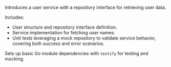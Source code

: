 Introduces a user service with a repository interface for retrieving user data.

Includes:
- User structure and repository interface definition.
- Service implementation for fetching user names.
- Unit tests leveraging a mock repository to validate service behavior, covering both success and error scenarios.

Sets up basic Go module dependencies with `testify` for testing and mocking.
